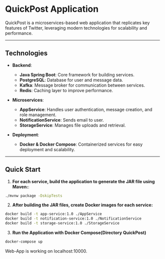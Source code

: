 # **QuickPost Application**

QuickPost is a microservices-based web application that replicates key features of Twitter, leveraging modern technologies for scalability and performance.

---

## **Technologies**

- **Backend**:
  - **Java Spring Boot**: Core framework for building services.
  - **PostgreSQL**: Database for user and message data.
  - **Kafka**: Message broker for communication between services.
  - **Redis**: Caching layer to improve performance.

- **Microservices**:
  - **AppService**: Handles user authentication, message creation, and role management.
  - **NotificationService**: Sends email to user.
  - **StorageService**: Manages file uploads and retrieval.

- **Deployment**:
  - **Docker & Docker Compose**: Containerized services for easy deployment and scalability.

---

## **Quick Start**

1. **For each service, build the application to generate the JAR file using Maven:**:
```bash
./mvnw package -DskipTests
```
2. **After building the JAR files, create Docker images for each service:**
```bash
docker build -t app-service:1.0 ./AppService
docker build -t notification-service:1.0 ./NotificationService
docker build -t storage-service:1.0 ./StorageService
```
3. **Run the Application with Docker Compose(Directory QuickPost)**
```bash
docker-compose up
```

Web-App is working on localhost:10000.

  
   
